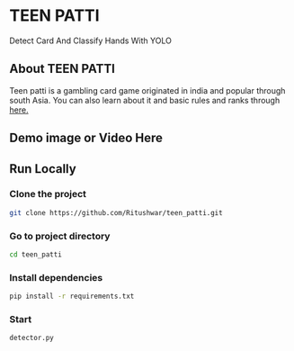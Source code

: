 # TEEN PATTI
Detect Card And Classify Hands With YOLO

## About TEEN PATTI
Teen patti is a gambling card game originated in india and popular through south Asia. You can also learn about it and basic rules and ranks through [here.](https://en.wikipedia.org/wiki/Teen_patti)

## Demo image or Video Here


## Run Locally
### Clone the project
``` bash
git clone https://github.com/Ritushwar/teen_patti.git

```
### Go to project directory
``` bash
cd teen_patti
```
### Install dependencies
``` bash
pip install -r requirements.txt
```
### Start
```bash
detector.py
```